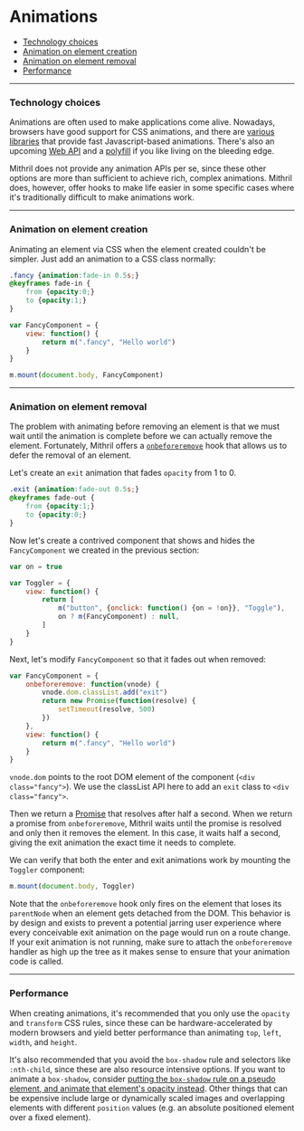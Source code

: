 # Animations

- [Technology choices](#technology-choices)
- [Animation on element creation](#animation-on-element-creation)
- [Animation on element removal](#animation-on-element-removal)
- [Performance](#performance)

---

### Technology choices

Animations are often used to make applications come alive. Nowadays, browsers have good support for CSS animations, and there are [various](https://greensock.com/gsap) [libraries](http://velocityjs.org/) that provide fast Javascript-based animations. There's also an upcoming [Web API](https://developer.mozilla.org/en-US/docs/Web/API/Web_Animations_API/Using_the_Web_Animations_API) and a [polyfill](https://github.com/web-animations/web-animations-js) if you like living on the bleeding edge.

Mithril does not provide any animation APIs per se, since these other options are more than sufficient to achieve rich, complex animations. Mithril does, however, offer hooks to make life easier in some specific cases where it's traditionally difficult to make animations work.

---

### Animation on element creation

Animating an element via CSS when the element created couldn't be simpler. Just add an animation to a CSS class normally:

```css
.fancy {animation:fade-in 0.5s;}
@keyframes fade-in {
	from {opacity:0;}
	to {opacity:1;}
}
```

```javascript
var FancyComponent = {
	view: function() {
		return m(".fancy", "Hello world")
	}
}

m.mount(document.body, FancyComponent)
```

---

### Animation on element removal

The problem with animating before removing an element is that we must wait until the animation is complete before we can actually remove the element. Fortunately, Mithril offers a [`onbeforeremove`](lifecycle-methods.md#onbeforeremove) hook that allows us to defer the removal of an element.

Let's create an `exit` animation that fades `opacity` from 1 to 0.

```css
.exit {animation:fade-out 0.5s;}
@keyframes fade-out {
	from {opacity:1;}
	to {opacity:0;}
}
```

Now let's create a contrived component that shows and hides the `FancyComponent` we created in the previous section:

```javascript
var on = true

var Toggler = {
	view: function() {
		return [
			m("button", {onclick: function() {on = !on}}, "Toggle"),
			on ? m(FancyComponent) : null,
		]
	}
}
```

Next, let's modify `FancyComponent` so that it fades out when removed:

```javascript
var FancyComponent = {
	onbeforeremove: function(vnode) {
		vnode.dom.classList.add("exit")
		return new Promise(function(resolve) {
			setTimeout(resolve, 500)
		})
	},
	view: function() {
		return m(".fancy", "Hello world")
	}
}
```

`vnode.dom` points to the root DOM element of the component (`<div class="fancy">`). We use the classList API here to add an `exit` class to `<div class="fancy">`.

Then we return a [Promise](promise.md) that resolves after half a second. When we return a promise from `onbeforeremove`, Mithril waits until the promise is resolved and only then it removes the element. In this case, it waits half a second, giving the exit animation the exact time it needs to complete.

We can verify that both the enter and exit animations work by mounting the `Toggler` component:

```javascript
m.mount(document.body, Toggler)
```

Note that the `onbeforeremove` hook only fires on the element that loses its `parentNode` when an element gets detached from the DOM. This behavior is by design and exists to prevent a potential jarring user experience where every conceivable exit animation on the page would run on a route change. If your exit animation is not running, make sure to attach the `onbeforeremove` handler as high up the tree as it makes sense to ensure that your animation code is called.

---

### Performance

When creating animations, it's recommended that you only use the `opacity` and `transform` CSS rules, since these can be hardware-accelerated by modern browsers and yield better performance than animating `top`, `left`, `width`, and `height`.

It's also recommended that you avoid the `box-shadow` rule and selectors like `:nth-child`, since these are also resource intensive options. If you want to animate a `box-shadow`, consider [putting the `box-shadow` rule on a pseudo element, and animate that element's opacity instead](http://tobiasahlin.com/blog/how-to-animate-box-shadow/). Other things that can be expensive include large or dynamically scaled images and overlapping elements with different `position` values (e.g. an absolute positioned element over a fixed element).
